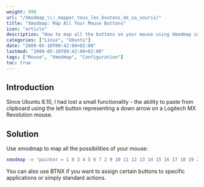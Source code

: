 ```yaml
---
weight: 999
url: "/Xmodmap_\\:_mapper_tous_les_boutons_de_sa_souris/"
title: "Xmodmap: Map All Your Mouse Buttons"
icon: "article"
description: "How to map all the buttons on your mouse using Xmodmap in Linux"
categories: ["Linux", "Ubuntu"]
date: "2009-05-10T09:42:00+02:00"
lastmod: "2009-05-10T09:42:00+02:00"
tags: ["Mouse", "Xmodmap", "Configuration"]
toc: true
---
```


## Introduction

Since Ubuntu 8.10, I had lost a small functionality - the ability to paste from clipboard using the left button representing a down arrow on a Logitech MX Revolution mouse.

## Solution

Use xmodmap to map all the possibilities of your mouse:

```bash
xmodmap -e "pointer = 1 8 3 4 5 6 7 2 9 10 11 12 13 14 15 16 17 18 19 20 21 22 23 24 25 26 27 28 29 30 31 32"
```

You can also use BTNX if you want to assign certain buttons to specific applications or simply standard actions.
